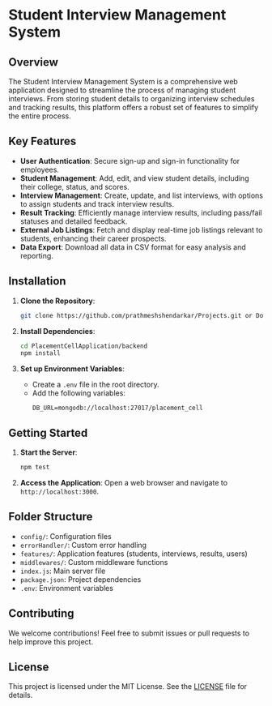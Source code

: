 # Student Interview Management System

## Overview
The Student Interview Management System is a comprehensive web application designed to streamline the process of managing student interviews. From storing student details to organizing interview schedules and tracking results, this platform offers a robust set of features to simplify the entire process.

## Key Features
- **User Authentication**: Secure sign-up and sign-in functionality for employees.
- **Student Management**: Add, edit, and view student details, including their college, status, and scores.
- **Interview Management**: Create, update, and list interviews, with options to assign students and track interview results.
- **Result Tracking**: Efficiently manage interview results, including pass/fail statuses and detailed feedback.
- **External Job Listings**: Fetch and display real-time job listings relevant to students, enhancing their career prospects.
- **Data Export**: Download all data in CSV format for easy analysis and reporting.

## Installation
1. **Clone the Repository**: 
    ```bash
    git clone https://github.com/prathmeshshendarkar/Projects.git or Download the zip file of the Projects folder
    ```

2. **Install Dependencies**:
    ```bash
    cd PlacementCellApplication/backend
    npm install
    ```

3. **Set up Environment Variables**:
    - Create a `.env` file in the root directory.
    - Add the following variables:
        ```
        DB_URL=mongodb://localhost:27017/placement_cell
        ```

## Getting Started
1. **Start the Server**:
    ```bash
    npm test
    ```

2. **Access the Application**:
    Open a web browser and navigate to `http://localhost:3000`.

## Folder Structure
- `config/`: Configuration files
- `errorHandler/`: Custom error handling
- `features/`: Application features (students, interviews, results, users)
- `middlewares/`: Custom middleware functions
- `index.js`: Main server file
- `package.json`: Project dependencies
- `.env`: Environment variables

## Contributing
We welcome contributions! Feel free to submit issues or pull requests to help improve this project.

## License
This project is licensed under the MIT License. See the [LICENSE](LICENSE) file for details.
